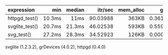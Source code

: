 |expression     |    min| median|  itr/sec| mem_alloc|    gc/sec| n_itr| n_gc| total_time|
|:--------------|------:|------:|--------:|---------:|---------:|-----:|----:|----------:|
|httpgd_test()  | 10.3ms|   11ms| 90.03988|     363KB| 0.3616059|   249|    1|      2.77s|
|svglite_test() | 20.7ms| 21.3ms| 46.02538|     593KB| 0.5590127|   247|    3|      5.37s|
|svg_test()     | 27.2ms| 28.3ms| 34.52923|     126KB| 0.0000000|   250|    0|      7.24s|

svglite (1.2.3.2), grDevices (4.0.2), httpgd (0.4.0)
